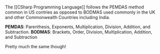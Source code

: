 The [[CSharp Programming Language]] follows the PEMDAS method common in US contries as opposed to BODMAS used commonly in the UK and other Commonwealth Countries including India. 

**PEMDAS**: Parenthesis, Exponents, Multiplication, Division, Addition, and Subtraction.
**BODMAS**: Brackets, Order, Division, Multiplication, Addition, and Subtraction

Pretty much the same though!
